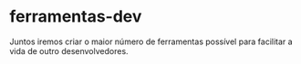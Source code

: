 # ferramentas-dev
 Juntos iremos criar o maior número de ferramentas possível para facilitar a vida de outro desenvolvedores.
